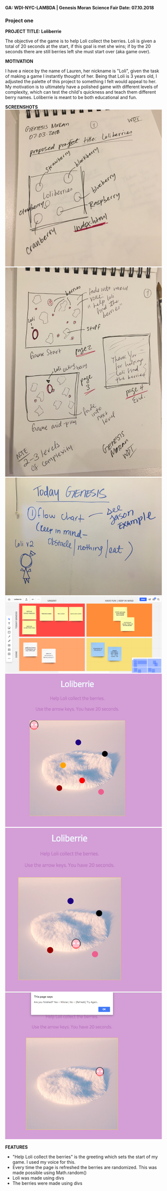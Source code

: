 **GA: WDI-NYC-LAMBDA | Genesis Moran**
**Science Fair Date: 07.10.2018**

### Project one

**PROJECT TITLE: Loliberrie**
<p>The objective of the game is to help Loli collect the berries. Loli is given a total of 20 seconds at the start, if this goal is met she wins; if by the 20 seconds there are still berries left she must start over (aka game over).</p>

**MOTIVATION**
<p>I have a niece by the name of Lauren, her nickname is "Loli", given the task of making a game I instantly thought of her. Being that Loli is 3 years old, I adjusted the palette of this project to something I felt would appeal to her. My motivation is to ultimately have a polished game with different levels of complexity, which can test the child's quickness and teach them different berry names. Loliberrie is meant to be both educational and fun.</p>

**SCREENSHOTS**
![Alt Text](https://github.com/genesisMoran/project_one/blob/master/README_planning/genesisMoran_1.jpeg)
![Alt Text](https://github.com/genesisMoran/project_one/blob/master/README_planning/genesisMoran_2.jpeg)
![Alt Text](https://github.com/genesisMoran/project_one/blob/master/README_planning/Loliberrie_planning.JPG)
![Alt Text](https://github.com/genesisMoran/project_one/blob/master/README_planning/gM_online-whiteboard.png)
![Alt Text](https://github.com/genesisMoran/project_one/blob/master/README_planning/one.png)
![Alt Text](https://github.com/genesisMoran/project_one/blob/master/README_planning/two.png)
![Alt Text](https://github.com/genesisMoran/project_one/blob/master/README_planning/three.png)


**FEATURES**
- "Help Loli collect the berries" is the greeting which sets the start of my game. I used my voice for this.
- Every time the page is refreshed the berries are randomized. This was made possible using Math.random()
- Loli was made using divs
- The berries were made using divs
